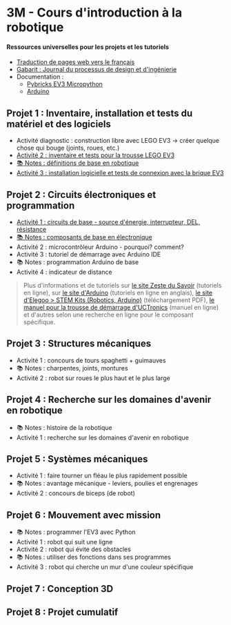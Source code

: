 # 3M - Cours d'introduction à la robotique

#### Ressources universelles pour les projets et les tutoriels

* [Traduction de pages web vers le français](https://docs.google.com/document/d/1y17romWgOPcvhSh9MgJROtPkUOQNkaMrkGqBu2A_q9w/view)
* [Gabarit : Journal du processus de design et d'ingénierie](https://docs.google.com/document/d/10qXbG6t7gSBiXH1rWh8tamR85JPlqGgy0t4OaY0Sv2M/view)
* Documentation :
    * [Pybricks EV3 Micropython](https://pybricks.com/ev3-micropython/)
    * [Arduino](https://docs.arduino.cc/built-in-examples/)

## Projet 1 : Inventaire, installation et tests du matériel et des logiciels

* Activité diagnostic : construction libre avec LEGO EV3 -> créer quelque chose qui bouge (joints, roues, etc.)
* [Activité 2 : inventaire et tests pour la trousse LEGO EV3](./p1-3m_act2.md)
* [📚 Notes : définitions de base en robotique](https://docs.google.com/document/d/1kr3UCqRWHvq4YeXPHUDKIzhNah-CdPPylHcNMfpNCUc/view)
* [Activité 3 : installation logicielle et tests de connexion avec la brique EV3](./p1-3m_act3.md)

## Projet 2 : Circuits électroniques et programmation

* [Activité 1 : circuits de base - source d'énergie, interrupteur, DEL, résistance](./p2-3m_act1.md)
* [📚 Notes : composants de base en électronique](p2-3m_notes_composants.md)
* Activité 2 : microcontrôleur Arduino - pourquoi? comment?
* Activité 3 : tutoriel de démarrage avec Arduino IDE
* 📚 Notes : programmation Arduino de base
* Activité 4 : indicateur de distance

> Plus d'informations et de tutoriels sur [le site Zeste du Savoir](https://zestedesavoir.com/tutoriels/686/arduino-premiers-pas-en-informatique-embarquee/) (tutoriels en ligne), sur [le site d'Arduino](https://docs.arduino.cc/built-in-examples/) (tutoriels en ligne en anglais), [le site d'Elegoo > STEM Kits (Robotics, Arduino)](https://www.elegoo.com/pages/download) (téléchargement PDF), [le manuel pour la trousse de démarrage d'UCTronics](https://www.manualslib.com/manual/1810234/Uctronics-Ultimate-Starter-Kit-For-Arduino.html) (manuel en ligne) et d'autres selon une recherche en ligne pour le composant spécifique.

## Projet 3 : Structures mécaniques

* Activité 1 : concours de tours spaghetti + guimauves
* 📚 Notes : charpentes, joints, montures
* Activité 2 : robot sur roues le plus haut et le plus large

## Projet 4 : Recherche sur les domaines d'avenir en robotique

* 📚 Notes : histoire de la robotique
* Activité 1 : recherche sur les domaines d'avenir en robotique

## Projet 5 : Systèmes mécaniques

* Activité 1 : faire tourner un fléau le plus rapidement possible
* 📚 Notes : avantage mécanique - leviers, poulies et engrenages
* Activité 2 : concours de biceps (de robot)

## Projet 6 : Mouvement avec mission

* 📚 Notes : programmer l'EV3 avec Python
* Activité 1 : robot qui suit une ligne
* Activité 2 : robot qui évite des obstacles
* 📚 Notes : utiliser des fonctions dans ses programmes
* Activité 3 : robot qui cherche un mur d'une couleur spécifique

## Projet 7 : Conception 3D

## Projet 8 : Projet cumulatif
